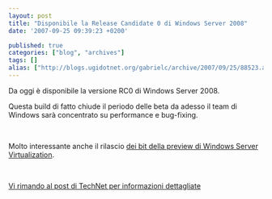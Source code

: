 ```yaml
---
layout: post
title: "Disponibile la Release Candidate 0 di Windows Server 2008"
date: '2007-09-25 09:39:23 +0200'

published: true
categories: ["blog", "archives"]
tags: []
alias: ["http://blogs.ugidotnet.org/gabrielc/archive/2007/09/25/88523.aspx"]
---
```


<!-- more -->

<p>Da oggi è disponibile la versione RC0 di Windows Server 2008.</p> <p>Questa build di fatto chiude il periodo delle beta da adesso il team di Windows sarà concentrato su performance e bug-fixing. </p><p>  </p><p>Molto interessante anche il rilascio <a href="http://blogs.technet.com/italy/archive/2007/09/12/windows-server-virtualization-ctp-disponibile-con-la-rc0-di-windows-server-2008.aspx">dei bit della preview di Windows Server Virtualization</a>. </p><p>  </p><p><a href="http://blogs.technet.com/italy/archive/2007/09/25/disponibile-la-release-candidate-0-di-windows-server-2008.aspx" target="_blank">Vi rimando al post di TechNet per informazioni dettagliate</a></p>
